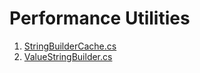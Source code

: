 # Performance Utilities

1.  [StringBuilderCache.cs](https://github.com/mjebrahimi/Performance-Wars-Benchmarking-CSharp/blob/master/Utilities/StringBuilderCache.cs)
2.  [ValueStringBuilder.cs](https://github.com/mjebrahimi/Performance-Wars-Benchmarking-CSharp/blob/master/Utilities/ValueStringBuilder.cs)